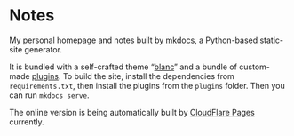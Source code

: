 # Notes

My personal homepage and notes built by [mkdocs][1], a Python-based static-site generator.

It is bundled with a self-crafted theme “[blanc](blanc)” and a bundle of custom-made [plugins](plugins). To build the site, install the dependencies from `requirements.txt`, then install the plugins from the `plugins` folder. Then you can run `mkdocs serve`.

The online version is being automatically built by [CloudFlare Pages][2] currently.

[1]: https://www.mkdocs.org
[2]: https://pages.cloudflare.com
